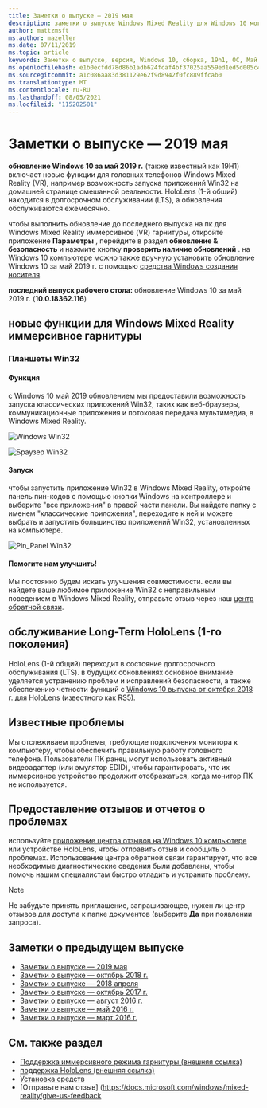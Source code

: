 ```yaml
---
title: Заметки о выпуске — 2019 мая
description: заметки о выпуске Windows Mixed Reality для Windows 10 могут быть обновлены 2019 или 19H1.
author: mattzmsft
ms.author: mazeller
ms.date: 07/11/2019
ms.topic: article
keywords: Заметки о выпуске, версия, Windows 10, сборка, 19h1, ОС, Май 2019
ms.openlocfilehash: e1b0ecfdd78d86b1adb624fcaf4bf37025aa559ed1ed5d005c40dc24f3a784b8
ms.sourcegitcommit: a1c086aa83d381129e62f9d8942f0fc889ffcab0
ms.translationtype: MT
ms.contentlocale: ru-RU
ms.lasthandoff: 08/05/2021
ms.locfileid: "115202501"
---
```

# <a name="release-notes---may-2019"></a>Заметки о выпуске — 2019 мая

**обновление Windows 10 за май 2019 г.** (также известный как 19H1) включает новые функции для головных телефонов Windows Mixed Reality (VR), например возможность запуска приложений Win32 на домашней странице смешанной реальности. HoloLens (1-й общий) находится в долгосрочном обслуживании (LTS), а обновления обслуживаются ежемесячно.

чтобы выполнить обновление до последнего выпуска на пк для Windows Mixed Reality иммерсивное (VR) гарнитуры, откройте приложение **Параметры** , перейдите в раздел **обновление & безопасность** и нажмите кнопку **проверить наличие обновлений** . на Windows 10 компьютере можно также вручную установить обновление Windows 10 за май 2019 г. с помощью [средства Windows создания носителя](https://www.microsoft.com/software-download/windows10).

**последний выпуск рабочего стола:** обновление Windows 10 за май 2019 г. (**10.0.18362.116**)<br>

## <a name="new-features-for-windows-mixed-reality-immersive-headsets"></a>новые функции для Windows Mixed Reality иммерсивное гарнитуры

### <a name="win32-slates"></a>Планшеты Win32

#### <a name="what-does-it-do"></a>Функция 
с Windows 10 май 2019 обновлением мы предоставили возможность запуска классических приложений Win32, таких как веб-браузеры, коммуникационные приложения и потоковая передача мультимедиа, в Windows Mixed Reality. 

![Windows Win32](images/mr-win32-slates-1.png)

![Браузер Win32](images/mr-win32-slates-2.png)

#### <a name="how-to-launch"></a>Запуск
чтобы запустить приложение Win32 в Windows Mixed Reality, откройте панель пин-кодов с помощью кнопки Windows на контроллере и выберите "все приложения" в правой части панели.  Вы найдете папку с именем "классические приложения", переходите к ней и можете выбрать и запустить большинство приложений Win32, установленных на компьютере.

![Pin_Panel Win32](images/mr-win32-slates-pinspanel.png)

#### <a name="help-us-improve"></a>Помогите нам улучшить!
Мы постоянно будем искать улучшения совместимости.  если вы найдете ваше любимое приложение Win32 с неправильным поведением в Windows Mixed Reality, отправьте отзыв через наш [центр обратной связи](https://support.microsoft.com//help/4021566/windows-10-send-feedback-to-microsoft-with-feedback-hub).

## <a name="hololens-1st-gen-long-term-servicing"></a>обслуживание Long-Term HoloLens (1-го поколения)

HoloLens (1-й общий) переходит в состояние долгосрочного обслуживания (LTS). в будущих обновлениях основное внимание уделяется устранению проблем и исправлений безопасности, а также обеспечению четности функций с [Windows 10 выпуска от октября 2018](release-notes-october-2018.md) г. для HoloLens (известного как RS5). 

## <a name="known-issues"></a>Известные проблемы

Мы отслеживаем проблемы, требующие подключения монитора к компьютеру, чтобы обеспечить правильную работу головного телефона. Пользователи ПК ранец могут использовать активный видеоадаптер (или эмулятор EDID), чтобы гарантировать, что их иммерсивное устройство продолжит отображаться, когда монитор ПК не используется. 

## <a name="provide-feedback-and-report-issues"></a>Предоставление отзывов и отчетов о проблемах

используйте [приложение центра отзывов на Windows 10 компьютере](/windows/mixed-reality/give-us-feedback) или устройстве HoloLens, чтобы отправить отзыв и сообщить о проблемах. Использование центра обратной связи гарантирует, что все необходимые диагностические сведения были добавлены, чтобы помочь нашим специалистам быстро отладить и устранить проблему.

>[!NOTE]
>Не забудьте принять приглашение, запрашивающее, нужен ли центр отзывов для доступа к папке документов (выберите **Да** при появлении запроса).

## <a name="prior-release-notes"></a>Заметки о предыдущем выпуске

* [Заметки о выпуске — 2019 мая](release-notes-may-2019.md)
* [Заметки о выпуске — октябрь 2018 г.](release-notes-october-2018.md)
* [Заметки о выпуске — 2018 апреля](release-notes-april-2018.md)
* [Заметки о выпуске — октябрь 2017 г.](release-notes-october-2017.md)
* [Заметки о выпуске — август 2016 г.](release-notes-august-2016.md)
* [Заметки о выпуске — май 2016 г.](release-notes-may-2016.md)
* [Заметки о выпуске — март 2016 г.](release-notes-march-2016.md)

## <a name="see-also"></a>См. также раздел
* [Поддержка иммерсивного режима гарнитуры (внешняя ссылка)](./troubleshooting-windows-mixed-reality.md)
* [поддержка HoloLens (внешняя ссылка)](https://support.microsoft.com/products/hololens)
* [Установка средств](/windows/mixed-reality/develop/install-the-tools)
* [Отправьте нам отзыв] (https://docs.microsoft.com/windows/mixed-reality/give-us-feedback